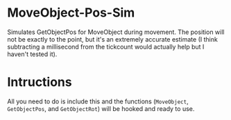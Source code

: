 # MoveObject-Pos-Sim
Simulates GetObjectPos for MoveObject during movement. The position will not be exactly to the point, but it's an extremely accurate estimate (I think subtracting a millisecond from the tickcount would actually help but I haven't tested it).

# Intructions
All you need to do is include this and the functions (`MoveObject`, `GetObjectPos`, and `GetObjectRot`) will be hooked and ready to use.
